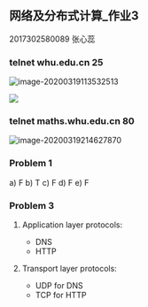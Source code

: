 ## 网络及分布式计算_作业3

2017302580089 张心蕊

### telnet whu.edu.cn 25

![image-20200319113532513](https://cdn.jsdelivr.net/gh/XINRUIZ-STAR/pic/img/20200319113538.png)

![](https://cdn.jsdelivr.net/gh/XINRUIZ-STAR/pic/img/20200319214941.png)

### telnet maths.whu.edu.cn 80

![image-20200319214627870](https://cdn.jsdelivr.net/gh/XINRUIZ-STAR/pic/img/20200319214630.png)

### Problem 1

a) F
b) T
c) F
d) F
e) F

### Problem 3

1. Application layer protocols: 
   + DNS
   + HTTP

2. Transport layer protocols: 
   + UDP for DNS
   + TCP for HTTP

